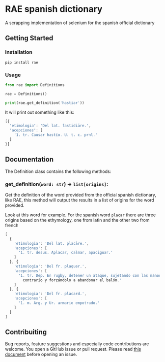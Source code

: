 # RAE spanish dictionary
A scrapping implementation of selenium for the spanish official dictionary

## Getting Started

### Installation

`pip install rae`

### Usage

```python
from rae import Definitions

rae = Definitions()

print(rae.get_definition('hastiar'))
```

It will print out something like this:

```js
[{
  'etimologia': 'Del lat. fastidiāre.',
  'acepciones': [
    '1. tr. Causar hastío. U. t. c. prnl.'
  ]
}]
```

## Documentation

The Definition class contains the following methods:

### get_definition(`word: str`) -> `list[origins]`:

Get the definition of the word provided from the official spanish dictionary, like RAE, this method
will output the results in a list of origins for the word provided.

Look at this word for example. For the spanish word `placar` there are three
origins based on the ethymology, one from latin and the other two from french

```js
[
  {
    'etimologia': 'Del lat. placāre.',
    'acepciones': [
      '1. tr. desus. Aplacar, calmar, apaciguar.'
    ]
  }, {
    'etimologia': 'Del fr. plaquer.',
    'acepciones': [
      '1. tr. Dep. En rugby, detener un ataque, sujetando con las manos al
        contrario y forzándolo a abandonar el balón.'
    ]
  }, {
    'etimologia': 'Del fr. placard.',
    'acepciones': [
      '1. m. Arg. y Ur. armario empotrado.'
    ]
  }
]
```

## Contribuiting
Bug reports, feature suggestions and especially code contributions are welcome. You open a GitHub issue or pull
request. Please read [this document](CONTRIBUTING.md) before opening an issue.
